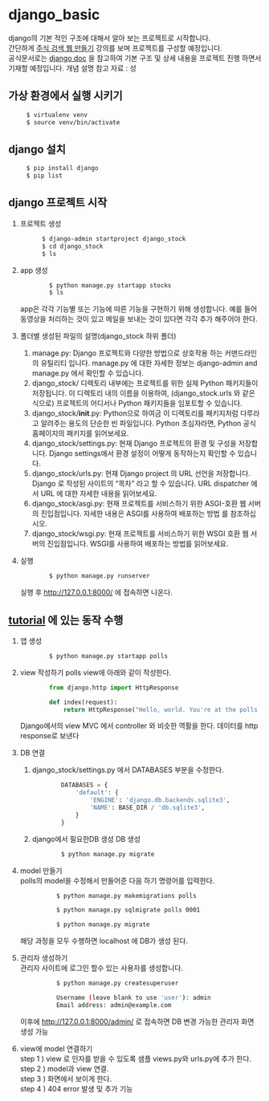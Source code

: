 # django_basic

django의 기본 적인 구조에 대해서 알아 보는 프로젝트로 시작합니다.  
간단하게 [주식 검색 웹 만들기](https://hmg.udemy.com/course/django-s/learn/lecture/18126411#overview) 강의를 보며 프로젝트를 구성할 예정입니다.  
공식문서로는 [django doc](https://docs.djangoproject.com/ko/4.1/intro/overview) 을 참고하여 기본 구조 및 상세 내용을 프로젝트 진행 하면서 기재할 예정입니다.
개념 설명 참고 자료 : 성

## 가상 환경에서 실행 시키기

   ```bash
        $ virtualenv venv
        $ source venv/bin/activate
   ```   

## django 설치

   ```bash
        $ pip install django
        $ pip list
   ```

## django 프로젝트 시작

1. 프로젝트 생성

    ```bash
          $ django-admin startproject django_stock
          $ cd django_stock
          $ ls
    ```  

2. app 생성
    ```bash
            $ python manage.py startapp stocks
            $ ls
    ```  
   app은 각각 기능별 또는 기능에 따른 기능을 구현하기 위해 생성합니다. 예를 들어 동영상을 처리하는 것이 있고 메일을 보내는 것이 있다면 각각 추가 해주어야 한다.


3. 폴더별 생성된 파일의 설명(django_stock 하위 폴더)
   1. manage.py: Django 프로젝트와 다양한 방법으로 상호작용 하는 커맨드라인의 유틸리티 입니다. manage.py 에 대한 자세한 정보는 django-admin and manage.py 에서 확인할 수 있습니다.  
   2. django_stock/ 디렉토리 내부에는 프로젝트를 위한 실제 Python 패키지들이 저장됩니다. 이 디렉토리 내의 이름을 이용하여, (django_stock.urls 와 같은 식으로) 프로젝트의 어디서나 Python 패키지들을 임포트할 수 있습니다.
   3. django_stock/__init__.py: Python으로 하여금 이 디렉토리를 패키지처럼 다루라고 알려주는 용도의 단순한 빈 파일입니다. Python 초심자라면, Python 공식 홈페이지의 패키지를 읽어보세요.
   4. django_stock/settings.py: 현재 Django 프로젝트의 환경 및 구성을 저장합니다. Django settings에서 환경 설정이 어떻게 동작하는지 확인할 수 있습니다.
   5. django_stock/urls.py: 현재 Django project 의 URL 선언을 저장합니다. Django 로 작성된 사이트의 “목차” 라고 할 수 있습니다. URL dispatcher 에서 URL 에 대한 자세한 내용을 읽어보세요.
   6. django_stock/asgi.py: 현재 프로젝트를 서비스하기 위한 ASGI-호환 웹 서버의 진입점입니다. 자세한 내용은 ASGI를 사용하여 배포하는 방법 를 참조하십시오.
   7. django_stock/wsgi.py: 현재 프로젝트를 서비스하기 위한 WSGI 호환 웹 서버의 진입점입니다. WSGI를 사용하여 배포하는 방법를 읽어보세요.

4. 실행
    ```bash
            $ python manage.py runserver
    ```  
   실행 후 http://127.0.0.1:8000/ 에 접속하면 나온다.

## [tutorial](https://docs.djangoproject.com/ko/4.1/intro/tutorial01/) 에 있는 동작 수행

1. 앱 생성
    ```bash
            $ python manage.py startapp polls
    ```

2. view 작성하기
   polls view에 아래와 같이 작성한다.
    ```python
            from django.http import HttpResponse

            def index(request):
                return HttpResponse("Hello, world. You're at the polls index.")
    ```
   
    Django에서의 view MVC 에서 controller 와 비슷한 역활을 한다. 데이터를 http response로 보낸다


3. DB 연결
   1. django_stock/settings.py 에서 DATABASES 부분을 수정한다.
        ```python
                DATABASES = {
                    'default': {
                        'ENGINE': 'django.db.backends.sqlite3',
                        'NAME': BASE_DIR / 'db.sqlite3',
                    }
                }
        ```  
   
   2. django에서 필요한DB 생성 DB 생성
        ```bash
                $ python manage.py migrate
        ```
      
4. model 만들기  
   polls의 model을 수정해서 만들어준 다음 하기 명령어를 입력한다.  
    ```bash
              $ python manage.py makemigrations polls
    ```  
    ```bash
              $ python manage.py sqlmigrate polls 0001
    ```  
    ```bash
              $ python manage.py migrate
    ```  

    해당 과정을 모두 수행하면  localhost 에 DB가 생성 된다.  
  

5. 관리자 생성하기  
   관리자 사이트에 로그인 할수 있는 사용자를 생성합니다.  
    ```bash
              $ python manage.py createsuperuser
    ```  
    ```bash
              Username (leave blank to use 'user'): admin
              Email address: admin@example.com
    ```  
   이후에 http://127.0.0.1:8000/admin/ 로 접속하면 DB 변경 가능한 관리자 화면 생성 가능
  
  
6. view에 model 연결하기  
   step 1 ) view 로 인자를 받을 수 있도록 샘플 views.py와 urls.py에 추가 한다.  
   step 2 ) model과 view 연결.  
   step 3 ) 화면에서 보이게 한다.  
   step 4 ) 404 error 발생 및 추가 기능 
